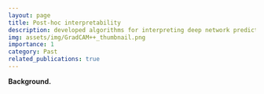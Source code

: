 ```yaml
---
layout: page
title: Post-hoc interpretability
description: developed algorithms for interpreting deep network predictions via post-hoc analysis.
img: assets/img/GradCAM++_thumbnail.png
importance: 1
category: Past
related_publications: true
---
```


**Background.**

